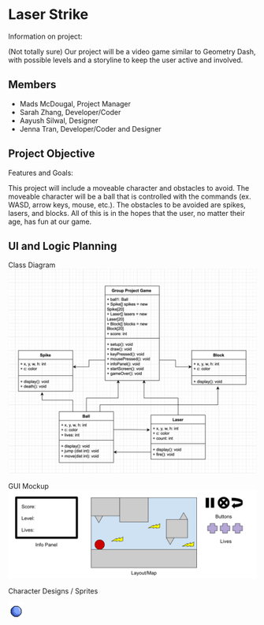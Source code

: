 # Laser Strike
Information on project:

(Not totally sure) Our project will be a video game similar to Geometry Dash, with possible levels and a storyline to keep the user active and involved. 

## Members
* Mads McDougal, Project Manager
* Sarah Zhang, Developer/Coder
* Aayush Silwal, Designer
* Jenna Tran, Developer/Coder and Designer

## Project Objective
Features and Goals:

This project will include a moveable character and obstacles to avoid. The moveable character will be a ball that is controlled with the commands (ex. WASD, arrow keys, mouse, etc.). The obstacles to be avoided are spikes, lasers, and blocks. All of this is in the hopes that the user, no matter their age, has fun at our game.

## UI and Logic Planning
Class Diagram
![Class Diagram](https://github.com/olmpyia/GroupProject/blob/main/images/UI.png?raw=true)

GUI Mockup
![GUI Mockups](https://github.com/olmpyia/GroupProject/blob/main/images/Mockup.png?raw=true)

Character Designs / Sprites

![character sprites](https://github.com/olmpyia/GroupProject/blob/main/images/Ball.png?raw=true)
